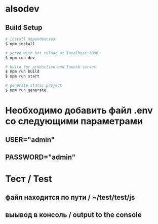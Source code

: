 # alsodev

## Build Setup

```bash
# install dependencies
$ npm install

# serve with hot reload at localhost:3000
$ npm run dev

# build for production and launch server
$ npm run build
$ npm run start

# generate static project
$ npm run generate
```

# Необходимо добавить файл .env со следующими параметрами

## USER="admin"
## PASSWORD="admin"


# Тест / Test

## файл находится по пути / ~/test/test/js
## выывод в консоль / output to the console 